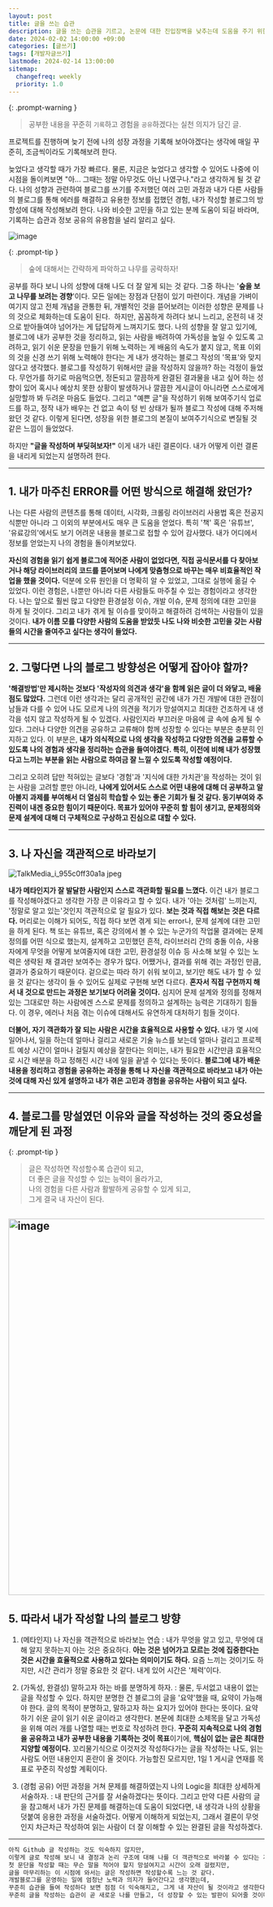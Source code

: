 ```yaml
---
layout: post
title: 글을 쓰는 습관
description: 글을 쓰는 습관을 기르고, 논문에 대한 진입장벽을 낮추는데 도움을 주기 위한 글
date: 2024-02-02 14:00:00 +09:00
categories: [글쓰기]
tags: [개발자글쓰기]
lastmode: 2024-02-14 13:00:00
sitemap:
  changefreq: weekly
  priority: 1.0
---
```


{: .prompt-warning }

> 공부한 내용을 꾸준히 `기록`하고 경험을 `공유`하겠다는 실천 의지가 담긴 글.

프로젝트를 진행하며 늦기 전에 나의 성장 과정을 기록해 보아야겠다는 생각에 매일 꾸준히, 조금씩이라도 기록해보려 한다.

늦었다고 생각할 때가 가장 빠르다. 물론, 지금은 늦었다고 생각할 수 있어도 나중에 이 시점을 돌이켜보면 "아... 그때는 정말 아무것도 아닌 나였구나."라고 생각하게 될 것 같다. 나의 성향과 관련하여 블로그를 쓰기를 주저했던 여러 고민 과정과 내가 다른 사람들의 블로그를 통해 에러를 해결하고 유용한 정보를 접했던 경험, 내가 작성할 블로그의 방향성에 대해 작성해보려 한다. 나와 비슷한 고민을 하고 있는 분께 도움이 되길 바라며, 기록하는 습관과 정보 공유의 유용함을 널리 알리고 싶다.

![image](https://github.com/uujeong/uujeong.github.io/assets/86465999/d4e09f2a-9d7b-48ed-a540-6a84cf532ad4)

{: .prompt-tip }

> 숲에 대해서는 간략하게 파악하고 나무를 공략하자!

공부를 하다 보니 나의 성향에 대해 나도 더 잘 알게 되는 것 같다. 그중 하나는 '**숲을 보고 나무를 보려는 경향**'이다. 모든 일에는 장점과 단점이 있기 마련이다. 개념을 가벼이 여기지 않고 전체 개념을 관통한 뒤, 개별적인 것을 뜯어보려는 이러한 성향은 문제를 나의 것으로 체화하는데 도움이 된다.  하지만, 꼼꼼하게 하려다 보니 느리고, 온전히 내 것으로 받아들여야 넘어가는 게 답답하게 느껴지기도 했다. 나의 성향을 잘 알고 있기에, 블로그에 내가 공부한 것을 정리하고, 읽는 사람을 배려하여 가독성을 높일 수 있도록 고려하고, 읽기 쉬운 문장을 만들기 위해 노력하는 게 배움의 속도가 붙지 않고, 목표 이외의 것을 신경 쓰기 위해 노력해야 한다는 게 내가 생각하는 블로그 작성의 '목표'와 맞지 않다고 생각했다. 블로그를 작성하기 위해서만 글을 작성하지 않을까? 하는 걱정이 들었다. 무언가를 하기로 마음먹으면, 정돈되고 깔끔하게 완결된 결과물을 내고 싶어 하는 성향이 있어 혹시나 예상치 못한 상황이 발생하거나 깔끔한 게시글이 아니라면 스스로에게 실망할까 봐 두려운 마음도 들었다. 그리고 "예쁜 글"을 작성하기 위해 보여주기식 업로드를 하고, 정작 내가 배우는 건 없고 속이 텅 빈 상태가 될까 블로그 작성에 대해 주저해 왔던 것 같다. 이렇게 된다면, 성장을 위한 블로그의 본질이 보여주기식으로 변질될 것 같은 느낌이 들었었다.

하지만 **"글을 작성하며 부딪혀보자!"** 이게 내가 내린 결론이다. 내가 어떻게 이런 결론을 내리게 되었는지 설명하려 한다.

---

## 1. 내가 마주친 ERROR를 어떤 방식으로 해결해 왔던가?

나는 다른 사람의 콘텐츠를 통해 데이터, 시각화, 크롤링 라이브러리 사용법 혹은 전공지식뿐만 아니라 그 이외의 부분에서도 매우 큰 도움을 얻었다. 특히 '책' 혹은 '유튜브', '유료강의'에서도 보기 어려운 내용을 블로그로 접할 수 있어 감사했다. 내가 어디에서 정보를 얻었는지 나의 경험을 돌이켜보았다.

**자신의 경험을 읽기 쉽게 블로그에 적어준 사람이 없었다면, 직접 공식문서를 다 찾아보거나 해당 라이브러리의 코드를 뜯어보며 나에게 맞춤형으로 바꾸는 매우 비효율적인 작업을 했을 것이다.** 덕분에 오류 원인을 더 명확히 알 수 있었고, 그대로 실행에 옮길 수 있었다. 이런 경험은, 나뿐만 아니라 다른 사람들도 마주칠 수 있는 경험이라고 생각한다. 나는 앞으로 훨씬 많고 다양한 환경설정 이슈, 개발 이슈, 문제 정의에 대한 고민을 하게 될 것이다. 그리고 내가 겪게 될 이슈를 맞이하고 해결하려 검색하는 사람들이 있을 것이다. **내가 이름 모를 다양한 사람의 도움을 받았듯 나도 나와 비슷한 고민을 갖는 사람들의 시간을 줄여주고 싶다는 생각이 들었다.**

---

## 2. 그렇다면 나의 블로그 방향성은 어떻게 잡아야 할까?

**'해결방법'만 제시하는 것보다 '작성자의 의견과 생각'을 함께 읽은 글이 더 와닿고, 배울 점도 많았다.** 그런데 이런 생각과는 달리 공개적인 공간에 내가 가진 개발에 대한 관점이 남들과 다를 수 있어 나도 모르게 나의 의견을 적기가 망설여지고 최대한 건조하게 내 생각을 섞지 않고 작성하게 될 수 있겠다. 사람인지라 부끄러운 마음에 글 속에 숨게 될 수 있다. 그러나 다양한 의견을 공유하고 교류해야 함께 성장할 수 있다는 부분은 충분히 인지하고 있다. 이 부분은, **내가 의식적으로 나의 생각을 작성하고 다양한 의견을 교류할 수 있도록 나의 경험과 생각을 정리하는 습관을 들여야겠다. 특히, 이전에 비해 내가 성장했다고 느끼는 부분을 읽는 사람으로 하여금 잘 느낄 수 있도록 작성할 예정이다.**

그리고 오히려 답만 적혀있는 글보다 '경험'과 '지식에 대한 가치관'을 작성하는 것이 읽는 사람을 고려할 뿐만 아니라, **나에게 있어서도 스스로 어떤 내용에 대해 더 공부하고 알아볼지 과제를 부여해서 더 열심히 학습할 수 있는 좋은 기회가 될 것 같다. 동기부여와 추진력이 내겐 중요한 힘이기 때문이다. 목표가 있어야 꾸준히 할 힘이 생기고, 문제정의와 문제 설계에 대해 더 구체적으로 구상하고 진심으로 대할 수 있다.**

---

## 3. 나 자신을 객관적으로 바라보기

![TalkMedia_i_955c0ff30a1a jpeg](https://uujeong.github.io/assets/img/mimoticon/idea.jpeg)

**내가 메타인지가 잘 발달한 사람인지 스스로 객관화할 필요를 느꼈다.** 이건 내가 블로그를 작성해야겠다고 생각한 가장 큰 이유라고 할 수 있다. 내가 '아는 것처럼' 느끼는지, '정말로 알고 있는'것인지 객관적으로 알 필요가 있다. **보는 것과 직접 해보는 것은 다르다.** 머리로는 이해가 되어도, 직접 하다 보면 겪게 되는 error나, 문제 설계에 대한 고민을 하게 된다. 책 또는 유튜브, 혹은 강의에서 볼 수 있는 누군가의 작업물 결과에는 문제정의를 어떤 식으로 했는지, 설계하고 고민했던 흔적, 라이브러리 간의 충돌 이슈, 사용자에게 무엇을 어떻게 보여줄지에 대한 고민, 환경설정 이슈 등 사소해 보일 수 있는 노력은 생략된 채 결과만 보여주는 경우가 많다. 어쨌거나, 결과를 위해 겪는 과정인 만큼, 결과가 중요하기 때문이다. 겉으로는 따라 하기 쉬워 보이고, 보기만 해도 내가 할 수 있을 것 같다는 생각이 들 수 있어도 실제로 구현해 보면 다르다. **혼자서 직접 구현까지 해서 내 것으로 만드는 과정은 보기보다 어려울 것이다.** 심지어 문제 설계와 정의를 정해져 있는 그대로만 하는 사람에겐 스스로 문제를 정의하고 설계하는 능력은 기대하기 힘들다. 이 경우, 에러나 처음 겪는 이슈에 대해서도 유연하게 대처하기 힘들 것이다.

**더불어, 자기 객관화가 잘 되는 사람은 시간을 효율적으로 사용할 수 있다.** 내가 몇 시에 일어나서, 일을 하는데 얼마나 걸리고 새로운 기술 뉴스를 보는데 얼마나 걸리고 프로젝트 예상 시간이 얼마나 걸릴지 예상을 잘한다는 의미는, 내가 필요한 시간만큼 효율적으로 시간 배분을 하고 정해진 시간 내에 일을 끝낼 수 있다는 뜻이다. **블로그에 내가 배운 내용을 정리하고 경험을 공유하는 과정을 통해 나 자신을 객관적으로 바라보고 내가 아는 것에 대해 자신 있게 설명하고 내가 겪은 고민과 경험을 공유하는 사람이 되고 싶다.**

---

## 4. 블로그를 망설였던 이유와 글을 작성하는 것의 중요성을 깨닫게 된 과정

{: .prompt-tip }

> 글은 작성하면 작성할수록 습관이 되고,  
> 더 좋은 글을 작성할 수 있는 능력이 올라가고,  
> 나의 경험을 다른 사람과 활발하게 공유할 수 있게 되고,  
> 그게 결국 내 자산이 된다.

## <img width="740" alt="image" src="https://github.com/uujeong/uujeong.github.io/assets/86465999/300093a8-9a7f-4355-be8f-eeb48770680b">

## 5. 따라서 내가 작성할 나의 블로그 방향

1. (메타인지) 나 자신을 객관적으로 바라보는 연습
   : 내가 무엇을 알고 있고, 무엇에 대해 알지 못하는지 아는 것은 중요하다. **아는 것은 넘어가고 모르는 것에 집중한다는 것은 시간을 효율적으로 사용하고 있다는 의미이기도 하다.** 요즘 느끼는 것이기도 하지만, 시간 관리가 정말 중요한 것 같다. 내게 있어 시간은 '체력'이다.

2. (가독성, 완결성) 말하고자 하는 바를 분명하게 하자.
   : 물론, 두서없고 내용이 없는 글을 작성할 수 있다. 하지만 분명한 건 블로그의 글을 '요약'했을 때, 요약이 가능해야 한다. 글의 목적이 분명하고, 말하고자 하는 요지가 있어야 한다는 뜻이다. 요약하기 쉬운 글이 읽기 쉬운 글이라고 생각한다. 본문에 최대한 소제목을 달고 가독성을 위해 여러 개를 나열할 때는 번호로 작성하려 한다. **꾸준히 지속적으로 나의 경험을 공유하고 내가 공부한 내용을 기록하는 것이 목표**이기에, **핵심이 없는 글은 최대한 지양할 예정이다.** 꼬리물기식으로 이것저것 작성하다가는 글을 작성하는 나도, 읽는 사람도 어떤 내용인지 혼란이 올 것이다. 가능할진 모르지만, 1일 1 게시글 연재를 목표로 꾸준히 작성할 계획이다.

3. (경험 공유) 어떤 과정을 거쳐 문제를 해결하였는지 나의 Logic을 최대한 상세하게 서술하자.
   : 내 판단의 근거를 잘 서술하겠다는 뜻이다. 그리고 만약 다른 사람의 글을 참고해서 내가 가진 문제를 해결하는데 도움이 되었다면, 내 생각과 나의 상황을 덧붙여 응용한 과정을 서술하겠다. 어떻게 이해하게 되었는지, 그래서 결론이 무엇인지 차근차근 작성하여 읽는 사람이 더 잘 이해할 수 있는 완결된 글을 작성하겠다.

---

```markdown
아직 Github 글 작성하는 것도 익숙하지 않지만,
이렇게 글로 작성해 보니 내 결정과 논리 구조에 대해 나를 더 객관적으로 바라볼 수 있다는 게 정말 와닿는다.
첫 문단을 작성할 때는 무슨 말을 적어야 할지 망설여지고 시간이 오래 걸렸지만,
글을 마무리하는 이 시점에 와서는 글은 작성하면 작성할수록 느는 것 같다.
개발블로그를 운영하는 일에 엄청난 노력과 의지가 들어간다고 생각했는데,
꾸준히 습관을 들여 작성하다 보면 점점 더 익숙해지고, 그게 내 자산이 될 것이라고 생각한다.
꾸준히 글을 작성하는 습관이 곧 새로운 나를 만들고, 더 성장할 수 있는 발판이 되어줄 것이다.
```
